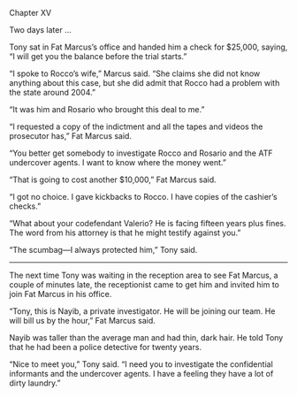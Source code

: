  



  

Chapter XV

Two days later …

Tony sat in Fat Marcus’s office and handed him a check for $25,000, saying, “I will get you the balance before the trial starts.”

“I spoke to Rocco’s wife,” Marcus said. “She claims she did not know anything about this case, but she did admit that Rocco had a problem with the state around 2004.”

“It was him and Rosario who brought this deal to me.”

“I requested a copy of the indictment and all the tapes and videos the prosecutor has,” Fat Marcus said.

“You better get somebody to investigate Rocco and Rosario and the ATF undercover agents. I want to know where the money went.”

“That is going to cost another $10,000,” Fat Marcus said.

“I got no choice. I gave kickbacks to Rocco. I have copies of the cashier’s checks.”

“What about your codefendant Valerio? He is facing fifteen years plus fines. The word from his attorney is that he might testify against you.”

“The scumbag—I always protected him,” Tony said.

**************

The next time Tony was waiting in the reception area to see Fat Marcus, a couple of minutes late, the receptionist came to get him and invited him to join Fat Marcus in his office.

“Tony, this is Nayib, a private investigator. He will be joining our team. He will bill us by the hour,” Fat Marcus said.

Nayib was taller than the average man and had thin, dark hair. He told Tony that he had been a police detective for twenty years.

“Nice to meet you,” Tony said. “I need you to investigate the confidential informants and the undercover agents. I have a feeling they have a lot of dirty laundry.”
